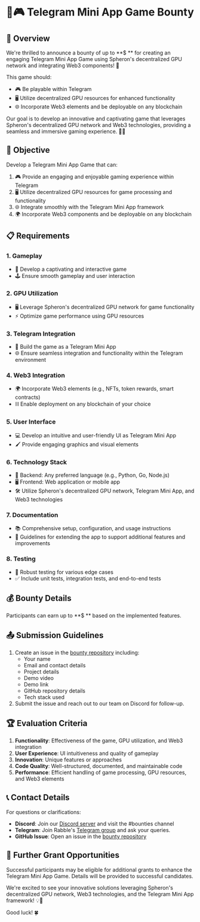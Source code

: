# 🏀🎮 Telegram Mini App Game Bounty

## 🌟 Overview

We're thrilled to announce a bounty of up to **$ ** for creating an engaging Telegram Mini App Game using Spheron's decentralized GPU network and integrating Web3 components! 🚀

This game should:

- 🎮 Be playable within Telegram
- 🖥️ Utilize decentralized GPU resources for enhanced functionality
- 🌐 Incorporate Web3 elements and be deployable on any blockchain

Our goal is to develop an innovative and captivating game that leverages Spheron's decentralized GPU network and Web3 technologies, providing a seamless and immersive gaming experience. 🎲✨

## 🎯 Objective

Develop a Telegram Mini App Game that can:

1. 🎮 Provide an engaging and enjoyable gaming experience within Telegram
2. 🖥️ Utilize decentralized GPU resources for game processing and functionality
3. 🌐 Integrate smoothly with the Telegram Mini App framework
4. 🌍 Incorporate Web3 components and be deployable on any blockchain

## 📋 Requirements

### 1. Gameplay

- 🎯 Develop a captivating and interactive game
- 🕹️ Ensure smooth gameplay and user interaction

### 2. GPU Utilization

- 🖥️ Leverage Spheron's decentralized GPU network for game functionality
- ⚡ Optimize game performance using GPU resources

### 3. Telegram Integration

- 📱 Build the game as a Telegram Mini App
- 🌐 Ensure seamless integration and functionality within the Telegram environment

### 4. Web3 Integration

- 🌍 Incorporate Web3 elements (e.g., NFTs, token rewards, smart contracts)
- ⛓️ Enable deployment on any blockchain of your choice

### 5. User Interface

- 💻 Develop an intuitive and user-friendly UI as Telegram Mini App
- 🖌️ Provide engaging graphics and visual elements

### 6. Technology Stack

- 🔧 Backend: Any preferred language (e.g., Python, Go, Node.js)
- 🖥️ Frontend: Web application or mobile app
- 🛠️ Utilize Spheron's decentralized GPU network, Telegram Mini App, and Web3 technologies

### 7. Documentation

- 📚 Comprehensive setup, configuration, and usage instructions
- 📝 Guidelines for extending the app to support additional features and improvements

### 8. Testing

- 🧪 Robust testing for various edge cases
- ✅ Include unit tests, integration tests, and end-to-end tests

## 💰 Bounty Details

Participants can earn up to **$ ** based on the implemented features.

## 📤 Submission Guidelines

1. Create an issue in the [bounty repository](https://github.com/spheronFdn/sos-ai-bounty) including:
   - Your name
   - Email and contact details
   - Project details
   - Demo video
   - Demo link
   - GitHub repository details
   - Tech stack used
2. Submit the issue and reach out to our team on Discord for follow-up.

## 🏆 Evaluation Criteria

1. **Functionality**: Effectiveness of the game, GPU utilization, and Web3 integration
2. **User Experience**: UI intuitiveness and quality of gameplay
3. **Innovation**: Unique features or approaches
4. **Code Quality**: Well-structured, documented, and maintainable code
5. **Performance**: Efficient handling of game processing, GPU resources, and Web3 elements

## 📞 Contact Details

For questions or clarifications:

- **Discord**: Join our [Discord server](https://sphn.wiki/discord) and visit the #bounties channel
- **Telegram**: Join Rabble's [Telegram group](https://t.me/+rFqLyk4_W-diZDZl) and ask your queries.
- **GitHub Issue**: Open an issue in the [bounty repository](https://github.com/spheronfdn/sos-ai-bounty/issues)

## 🚀 Further Grant Opportunities

Successful participants may be eligible for additional grants to enhance the Telegram Mini App Game. Details will be provided to successful candidates.

We're excited to see your innovative solutions leveraging Spheron's decentralized GPU network, Web3 technologies, and the Telegram Mini App framework! 💡🌟

Good luck! 🍀
